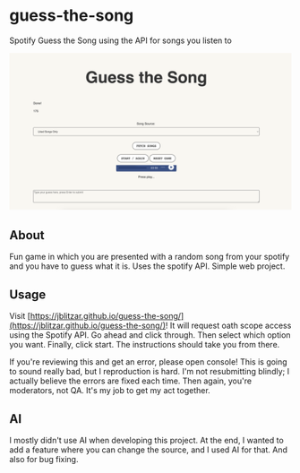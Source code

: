 # guess-the-song

Spotify Guess the Song using the API for songs you listen to

<img src="gts.png">

## About

Fun game in which you are presented with a random song from your spotify and you have to guess what it is. Uses the spotify API. Simple web project.

## Usage

Visit [https://jblitzar.github.io/guess-the-song/](https://jblitzar.github.io/guess-the-song/)!
It will request oath scope access using the Spotify API. Go ahead and click through. Then select which option you want. Finally, click start. The instructions should take you from there.

If you're reviewing this and get an error, please open console! This is going to sound really bad, but I reproduction is hard. I'm not resubmitting blindly; I actually believe the errors are fixed each time. Then again, you're moderators, not QA. It's my job to get my act together.

## AI

I mostly didn't use AI when developing this project. At the end, I wanted to add a feature where you can change the source, and I used AI for that. And also for bug fixing.
